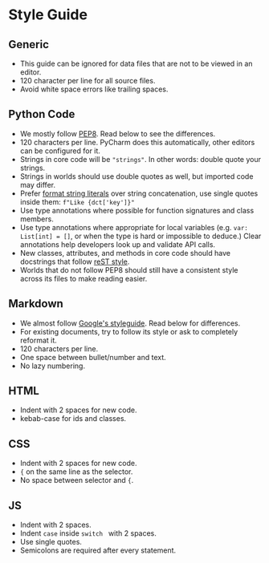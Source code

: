 # Style Guide

## Generic

* This guide can be ignored for data files that are not to be viewed in an editor.
* 120 character per line for all source files.
* Avoid white space errors like trailing spaces.

## Python Code

* We mostly follow [PEP8](https://peps.python.org/pep-0008/). Read below to see the differences.
* 120 characters per line. PyCharm does this automatically, other editors can be configured for it.
* Strings in core code will be `"strings"`. In other words: double quote your strings.
* Strings in worlds should use double quotes as well, but imported code may differ.
* Prefer [format string literals](https://peps.python.org/pep-0498/) over string concatenation,
  use single quotes inside them: `f"Like {dct['key']}"`
* Use type annotations where possible for function signatures and class members.
* Use type annotations where appropriate for local variables (e.g. `var: List[int] = []`, or when the
  type is hard or impossible to deduce.) Clear annotations help developers look up and validate API calls.
* New classes, attributes, and methods in core code should have docstrings that follow
  [reST style](https://peps.python.org/pep-0287/).
* Worlds that do not follow PEP8 should still have a consistent style across its files to make reading easier.

## Markdown

* We almost follow [Google's styleguide](https://google.github.io/styleguide/docguide/style.html).
  Read below for differences.
* For existing documents, try to follow its style or ask to completely reformat it.
* 120 characters per line.
* One space between bullet/number and text.
* No lazy numbering.

## HTML

* Indent with 2 spaces for new code.
* kebab-case for ids and classes.

## CSS

* Indent with 2 spaces for new code.
* `{` on the same line as the selector.
* No space between selector and `{`.

## JS

* Indent with 2 spaces.
* Indent `case` inside `switch ` with 2 spaces.
* Use single quotes.
* Semicolons are required after every statement.
